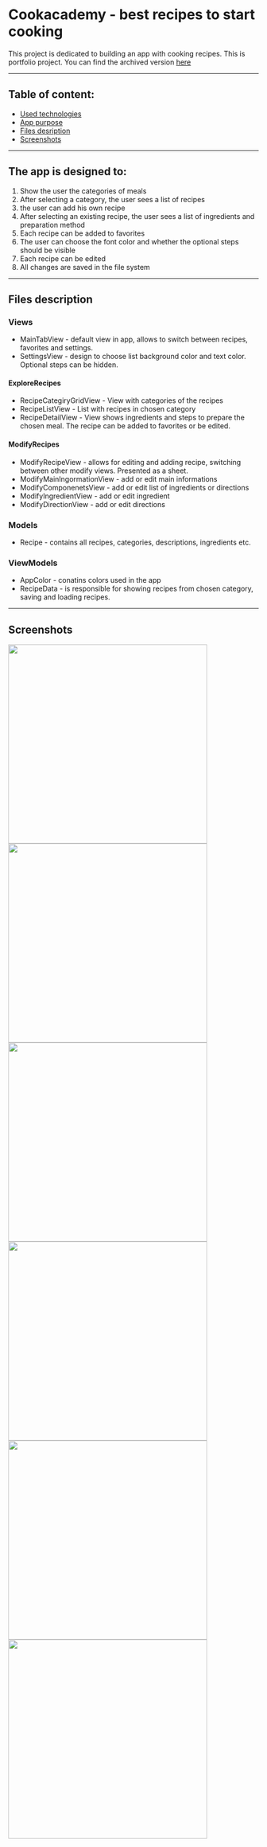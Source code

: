 # Cookacademy - best recipes to start cooking

This project is dedicated to building an app with cooking recipes. 
This is portfolio project. You can find the archived version [here](https://github.com/MrGerlach/Cookcademy_archive) 

---

## Table of content:
- [Used technologies](#used-technologies)
- [App purpose](#the-app-is-designed-to)
- [Files desription](#files-description)
- [Screenshots](#screenshots)

---

## The app is designed to:
1. Show the user the categories of meals
2. After selecting a category, the user sees a list of recipes
3. the user can add his own recipe
4. After selecting an existing recipe, the user sees a list of ingredients and preparation method
5. Each recipe can be added to favorites
6. The user can choose the font color and whether the optional steps should be visible 
7. Each recipe can be edited
8. All changes are saved in the file system

---

## Files description
### **Views**
- MainTabView - default view in app, allows to switch between recipes, favorites and settings.
- SettingsView - design to choose list background color and text color. Optional steps can be hidden.

#### ExploreRecipes
- RecipeCategiryGridView - View with categories of the recipes
- RecipeListView - List with recipes in chosen category
- RecipeDetailView - View shows ingredients and steps to prepare the chosen meal. The recipe can be added to favorites or be edited.

#### ModifyRecipes
- ModifyRecipeView - allows for editing and adding recipe, switching between other modify views. Presented as a sheet. 
- ModifyMainIngormationView - add or edit main informations
- ModifyComponenetsView - add or edit list of ingredients or directions
- ModifyIngredientView - add or edit ingredient
- ModifyDirectionView - add or edit directions


### **Models**
- Recipe - contains all recipes, categories, descriptions, ingredients etc.

### **ViewModels**
- AppColor - conatins colors used in the app
- RecipeData - is responsible for showing recipes from chosen category, saving and loading recipes.

---

## Screenshots

<img src="https://github.com/MrGerlach/Content/blob/main/Resources/CookCademy1.png?raw=true" width="400" />


<img src="https://github.com/MrGerlach/Content/blob/main/Resources/CookCademy2.png?raw=true" width="400" />


<img src="https://github.com/MrGerlach/Content/blob/main/Resources/CookCademy3.png?raw=true" width="400" />


<img src="https://github.com/MrGerlach/Content/blob/main/Resources/CookCademy4.png?raw=true" width="400" />


<img src="https://github.com/MrGerlach/Content/blob/main/Resources/CookCademy5.png?raw=true" width="400" />


<img src="https://github.com/MrGerlach/Content/blob/main/Resources/CookCademy6.png?raw=true" width="400" />